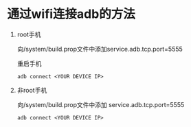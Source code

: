 # 通过wifi连接adb的方法

1. root手机

    向/system/build.prop文件中添加service.adb.tcp.port=5555

    重启手机

    `adb connect <YOUR DEVICE IP>`
2. 非root手机

    向/system/build.prop文件中添加
    service.adb.tcp.port=5555

    `adb connect <YOUR DEVICE IP>`
